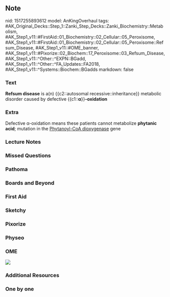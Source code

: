 ## Note
nid: 1517255893612
model: AnKingOverhaul
tags: #AK_Original_Decks::Step_1::Zanki_Step_Decks::Zanki_Biochemistry::Metabolism, #AK_Step1_v11::#FirstAid::01_Biochemistry::02_Cellular::05_Peroxisome, #AK_Step1_v11::#FirstAid::01_Biochemistry::02_Cellular::05_Peroxisome::Refsum_Disease, #AK_Step1_v11::#OME_banner, #AK_Step1_v11::#Pixorize::02_Biochem::17_Peroxisome::03_Refsum_Disease, #AK_Step1_v11::^Other::^EXPN::BGadd, #AK_Step1_v11::^Other::^FA_Updates::FA2018, #AK_Step1_v11::^Systems::Biochem::BGadds
markdown: false

### Text
<b>Refsum disease</b> is a(n) {{c2::autosomal
recessive::inheritance}} metabolic disorder caused by defective
{{c1::<b>α</b>}}<b>-oxidation</b>

### Extra
Defective α-oxidation means these patients cannot metabolize
<b>phytanic acid</b>; mutation in the <u>Phytanoyl-CoA
dioxygenase</u> gene

### Lecture Notes


### Missed Questions


### Pathoma


### Boards and Beyond


### First Aid


### Sketchy


### Pixorize


### Physeo


### OME
<div class="ome-widget">
  <a href="https://onlinemeded.org?ref=anki"><img src=
  "_OME_AnkiFlashcards_General_4.png"></a>
</div>

### Additional Resources


### One by one

